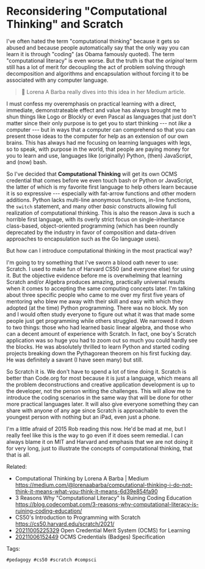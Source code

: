 # Reconsidering "Computational Thinking" and Scratch

I've often hated the term "computational thinking" because it gets so
abused and because people automatically say that the only way you can
learn it is through "coding" (as Obama famously quoted).  The term
"computational literacy" is even worse. But the truth is that the
*original* term still has a lot of merit for decoupling the act of
problem solving through decomposition and algorithms and encapsulation
without forcing it to be associated with any computer language. 

> 💬
> Lorena A Barba really dives into this idea in her Medium article.

I must confess my overemphasis on practical learning with a direct,
immediate, demonstrateable effect and value has always brought me to
shun things like Logo or Blockly or even Pascal as languages that just
don't matter since their only purpose is to get you to start thinking
--- not *like* a computer --- but in ways that a computer can comprehend
so that you can present those ideas to the computer for help as an
extension of our own brains. This has always had me focusing on learning
languages with legs, so to speak, with purpose in the world, that people
are paying money for you to learn and use, languages like (originally)
Python, (then) JavaScript, and (now) bash.

So I've decided that **Computational Thinking** will get its own OCMS
credential that comes before we even touch bash or Python or JavaScript,
the latter of which is my favorite first language to help others learn
because it is so expressive --- especially with fat-arrow functions and
other modern additions. Python lacks multi-line anonymous functions,
in-line functions, the `switch` statement, and many other *basic*
constructs allowing full realization of computational thinking. This is
also the reason Java is such a horrible first language, with its overly
strict focus on single-inheritance class-based, object-oriented
programming (which has been roundly deprecated by the industry in favor
of composition and data-driven approaches to encapsulation such as the
Go language uses).

But how can I introduce computational thinking in the most practical way?

I'm going to try something that I've sworn a blood oath never to use:
Scratch. I used to make fun of Harvard CS50 (and everyone else) for
using it. But the objective evidence before me is overwhelming that
learning Scratch and/or Algebra produces amazing, practically universal
results when it comes to accepting the same computing concepts later.
I'm talking about three specific people who came to me over my first
five years of mentoring who blew me away with their skill and easy with
which they adopted (at the time) Python programming. There was no block.
My son and I would often study everyone to figure out what it was that
made some people just get programming while others struggled. We
narrowed it down to two things: those who had learned basic linear
algebra, and those who can a decent amount of experience with Scratch.
In fact, one boy's Scratch application was so huge you had to zoom out
so much you could hardly see the blocks. He was absolutely thrilled to
learn Python and started coding projects breaking down the Pythagorean
theorem on his first fucking day. He was definitely a savant (I have
seen many) but still.

So Scratch it is. We don't have to spend a lot of time doing it. Scratch
is better than Code.org for most because it is just a language, which
means all the problem deconstructions and creative application
development is up to the developer, not the person writing the
challenges. This will allow me to introduce the coding scenarios in the
same way that will be done for other more practical languages later. It
will also give everyone something they can share with anyone of any age
since Scratch is approachable to even the youngest person with nothing
but an iPad, even just a phone.

I'm a little afraid of 2015 Rob reading this now. He'd be mad at me, but
I really feel like this is the way to go even if it does seem remedial.
I can always blame it on MIT and Harvard and emphasis that we are not
doing it for very long, just to illustrate the concepts of computational
thinking, that that is all.

Related:

* Computational Thinking by Lorena A Barba \| Medium  
  <https://medium.com/@lorenaabarba/computational-thinking-i-do-not-think-it-means-what-you-think-it-means-6d39e854fa90>
* 3 Reasons Why \"Computational Literacy\" Is Ruining Coding Education  
  <https://blog.codecombat.com/3-reasons-why-computational-literacy-is-ruining-coding-education/>
* CS50\'s Introduction to Programming with Scratch  
  <https://cs50.harvard.edu/scratch/2021/>
* [20211005225329](/20211005225329/) Open Credential Merit System (OCMS) for Learning
* [20211006152449](/20211006152449/) OCMS Credentials (Badges) Specification

Tags:

    #pedagogy #cs50 #scratch #compsci
